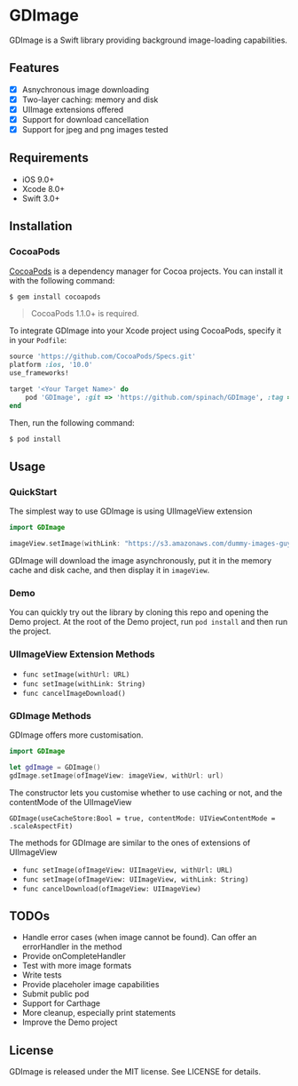 # GDImage

GDImage is a Swift library providing background image-loading capabilities.

## Features

- [x] Asnychronous image downloading
- [x] Two-layer caching: memory and disk
- [x] UIImage extensions offered
- [x] Support for download cancellation 
- [x] Support for jpeg and png images tested

## Requirements

- iOS 9.0+
- Xcode 8.0+
- Swift 3.0+

## Installation

### CocoaPods

[CocoaPods](http://cocoapods.org) is a dependency manager for Cocoa projects. You can install it with the following command:

```bash
$ gem install cocoapods
```

> CocoaPods 1.1.0+ is required.

To integrate GDImage into your Xcode project using CocoaPods, specify it in your `Podfile`:

```ruby
source 'https://github.com/CocoaPods/Specs.git'
platform :ios, '10.0'
use_frameworks!

target '<Your Target Name>' do
    pod 'GDImage', :git => 'https://github.com/spinach/GDImage', :tag => '1.0.3'
end
```

Then, run the following command:

```bash
$ pod install
```


## Usage

### QuickStart

The simplest way to use GDImage is using UIImageView extension

```swift
import GDImage

imageView.setImage(withLink: "https://s3.amazonaws.com/dummy-images-guy/algolia-logo.jpg")
```
GDImage will download the image asynchronously, put it in the memory cache and disk cache, and then display it in `imageView`.

### Demo
You can quickly try out the library by cloning this repo and opening the Demo project. At the root of the Demo project, run `pod install` and then run the project.

### UIImageView Extension Methods

- `func setImage(withUrl: URL)`
- `func setImage(withLink: String)`
- `func cancelImageDownload()`

### GDImage Methods

GDImage offers more customisation.

```swift
import GDImage

let gdImage = GDImage()
gdImage.setImage(ofImageView: imageView, withUrl: url)

```
The constructor lets you customise whether to use caching or not, and the contentMode of the UIImageView

`GDImage(useCacheStore:Bool = true, contentMode: UIViewContentMode = .scaleAspectFit)`

The methods for GDImage are similar to the ones of extensions of UIImageView

- `func setImage(ofImageView: UIImageView, withUrl: URL)`
- `func setImage(ofImageView: UIImageView, withLink: String)`
- `func cancelDownload(ofImageView: UIImageView)`

## TODOs
- Handle error cases (when image cannot be found). Can offer an errorHandler in the method
- Provide onCompleteHandler
- Test with more image formats
- Write tests
- Provide placeholer image capabilities
- Submit public pod
- Support for Carthage
- More cleanup, especially print statements
- Improve the Demo project

## License

GDImage is released under the MIT license. See LICENSE for details.
